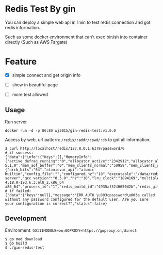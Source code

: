 # Redis Test By gin
You can deploy a simple web api in 1min to test redis connection and got redis information. 

Such as some docker environment that can't exec bin/sh into container directly (Such as AWS Fargate)

# Feature
- [x] simple connect and get origin info
- [ ] show in beautiful page
- [ ] more test allowed


## Usage

Run server
```shell script
docker run -d -p 80:80 wj2015/gin-redis-test:v1.0.0
```

Access by web, url pattern: `/redis/:addr/:pwd/:db` to got all information.

```shell script
$ curl http://localhost/redis/127.0.0.1:6379/password/0
# if success:
{"data":{"info":{"Keys":[],"MemoryInfo":{"active_defrag_running":"0","allocator_active":"2342912","allocator_allocated":"1892600","allocator_frag_bytes":"450312","allocator_frag_ratio":"1.24","allocator_resident":"4800512","allocator_rss_bytes":"2457600","allocator_rss_ratio":"2.05","lazyfree_pending_objects":"0","maxmemory":"0","maxmemory_human":"0B","maxmemory_policy":"noeviction","mem_allocator":"jemalloc-5.1.0","mem_aof_buffer":"0","mem_clients_normal":"50958","mem_clients_slaves":"0","mem_fragmentation_bytes":"9285016","mem_fragmentation_ratio":"6.33","mem_not_counted_for_evict":"0","mem_replication_backlog":"0","number_of_cached_scripts":"1","rss_overhead_bytes":"6225920","rss_overhead_ratio":"2.30","total_system_memory":"1875775488","total_system_memory_human":"1.75G","used_memory":"1782432","used_memory_dataset":"916842","used_memory_dataset_perc":"93.59%","used_memory_human":"1.70M","used_memory_lua":"35840","used_memory_lua_human":"35.00K","used_memory_overhead":"865590","used_memory_peak":"2259504","used_memory_peak_human":"2.15M","used_memory_peak_perc":"78.89%","used_memory_rss":"11026432","used_memory_rss_human":"10.52M","used_memory_scripts":"216","used_memory_scripts_human":"216B","used_memory_startup":"802832"},"ServerInfo":{"arch_bits":"64","atomicvar_api":"atomic-builtin","config_file":"","configured_hz":"10","executable":"/data/redis-server","gcc_version":"8.3.0","hz":"10","lru_clock":"1894169","multiplexing_api":"epoll","os":"Linux 4.18.0-193.6.3.el8_2.x86_64 x86_64","process_id":"1","redis_build_id":"4935af324665042b","redis_git_dirty":"0","redis_git_sha1":"00000000","redis_mode":"standalone","redis_version":"6.0.1","run_id":"cccaa712cc3500efc7fefd910883057d66d21ff1","tcp_port":"6379","uptime_in_days":"30","uptime_in_seconds":"2670991"}}},"message":"success","status":true}  
# if failed:
{"data":{"keys":null},"message":"ERR AUTH \u003cpassword\u003e called without any password configured for the default user. Are you sure your configuration is correct?","status":false}
```

## Development
Environment: `GO111MODULE=on;GOPROXY=https://goproxy.cn,direct`

```shell script
$ go mod download
$ go build
$ ./gin-redis-test
```
